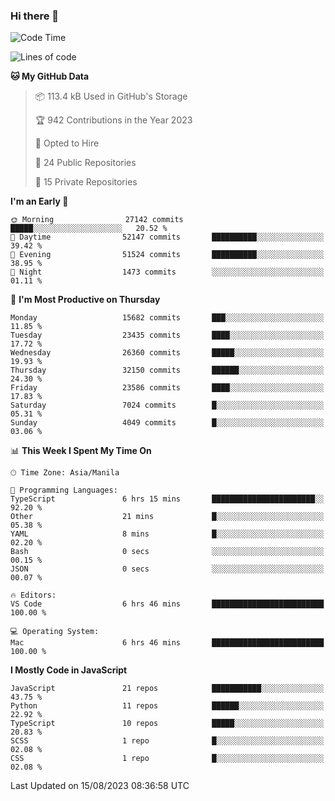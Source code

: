 ### Hi there 👋

<!--START_SECTION:waka-->
![Code Time](http://img.shields.io/badge/Code%20Time-357%20hrs%2022%20mins-blue)

![Lines of code](https://img.shields.io/badge/From%20Hello%20World%20I%27ve%20Written-58.1%20million%20lines%20of%20code-blue)

**🐱 My GitHub Data** 

> 📦 113.4 kB Used in GitHub's Storage 
 > 
> 🏆 942 Contributions in the Year 2023
 > 
> 💼 Opted to Hire
 > 
> 📜 24 Public Repositories 
 > 
> 🔑 15 Private Repositories 
 > 
**I'm an Early 🐤** 

```text
🌞 Morning                27142 commits       █████░░░░░░░░░░░░░░░░░░░░   20.52 % 
🌆 Daytime                52147 commits       ██████████░░░░░░░░░░░░░░░   39.42 % 
🌃 Evening                51524 commits       ██████████░░░░░░░░░░░░░░░   38.95 % 
🌙 Night                  1473 commits        ░░░░░░░░░░░░░░░░░░░░░░░░░   01.11 % 
```
📅 **I'm Most Productive on Thursday** 

```text
Monday                   15682 commits       ███░░░░░░░░░░░░░░░░░░░░░░   11.85 % 
Tuesday                  23435 commits       ████░░░░░░░░░░░░░░░░░░░░░   17.72 % 
Wednesday                26360 commits       █████░░░░░░░░░░░░░░░░░░░░   19.93 % 
Thursday                 32150 commits       ██████░░░░░░░░░░░░░░░░░░░   24.30 % 
Friday                   23586 commits       ████░░░░░░░░░░░░░░░░░░░░░   17.83 % 
Saturday                 7024 commits        █░░░░░░░░░░░░░░░░░░░░░░░░   05.31 % 
Sunday                   4049 commits        █░░░░░░░░░░░░░░░░░░░░░░░░   03.06 % 
```


📊 **This Week I Spent My Time On** 

```text
🕑︎ Time Zone: Asia/Manila

💬 Programming Languages: 
TypeScript               6 hrs 15 mins       ███████████████████████░░   92.20 % 
Other                    21 mins             █░░░░░░░░░░░░░░░░░░░░░░░░   05.38 % 
YAML                     8 mins              █░░░░░░░░░░░░░░░░░░░░░░░░   02.20 % 
Bash                     0 secs              ░░░░░░░░░░░░░░░░░░░░░░░░░   00.15 % 
JSON                     0 secs              ░░░░░░░░░░░░░░░░░░░░░░░░░   00.07 % 

🔥 Editors: 
VS Code                  6 hrs 46 mins       █████████████████████████   100.00 % 

💻 Operating System: 
Mac                      6 hrs 46 mins       █████████████████████████   100.00 % 
```

**I Mostly Code in JavaScript** 

```text
JavaScript               21 repos            ███████████░░░░░░░░░░░░░░   43.75 % 
Python                   11 repos            ██████░░░░░░░░░░░░░░░░░░░   22.92 % 
TypeScript               10 repos            █████░░░░░░░░░░░░░░░░░░░░   20.83 % 
SCSS                     1 repo              █░░░░░░░░░░░░░░░░░░░░░░░░   02.08 % 
CSS                      1 repo              █░░░░░░░░░░░░░░░░░░░░░░░░   02.08 % 
```




 Last Updated on 15/08/2023 08:36:58 UTC
<!--END_SECTION:waka-->
